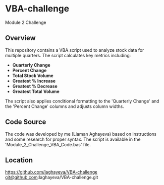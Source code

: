 # VBA-challenge
Module 2 Challenge

## Overview

This repository contains a VBA script used to analyze stock data for multiple quarters. The script calculates key metrics including:

- **Quarterly Change**
- **Percent Change**
- **Total Stock Volume**
- **Greatest % Increase**
- **Greatest % Decrease**
- **Greatest Total Volume**

The script also applies conditional formatting to the 'Quarterly Change' and the 'Percent Change' columns and adjusts column widths.

## Code Source

The code was developed by me (Liaman Aghayeva) based on instructions and some research for proper syntax. The script is available in the 'Module_2_Challenge_VBA_Code.bas' file.

## Location

https://github.com/laghayeva/VBA-challenge
git@github.com:laghayeva/VBA-challenge.git
